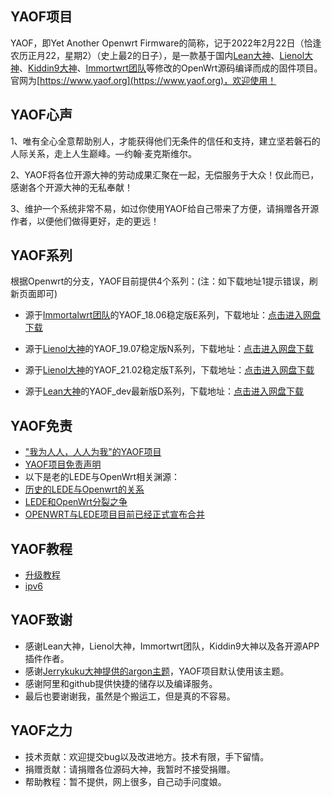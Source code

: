 YAOF项目
-------------------------------------------------------------------

YAOF，即Yet Another Openwrt Firmware的简称，记于2022年2月22日（恰逢农历正月22，星期2）（史上最2的日子），是一款基于国内[Lean大神](https://github.com/coolsnowwolf)、[Lienol大神](https://github.com/lienol)、[Kiddin9大神](https://github.com/kiddin9)、[Immortwrt团队](https://github.com/immortalwrt)等修改的OpenWrt源码编译而成的固件项目。官网为[https://www.yaof.org](https://www.yaof.org)，欢迎使用！

YAOF心声
-------------------------------------------------------------------

1、唯有全心全意帮助别人，才能获得他们无条件的信任和支持，建立坚若磐石的人际关系，走上人生巅峰。—约翰·麦克斯维尔。 

2、YAOF将各位开源大神的劳动成果汇聚在一起，无偿服务于大众！仅此而已，感谢各个开源大神的无私奉献！

3、维护一个系统非常不易，如过你使用YAOF给自己带来了方便，请捐赠各开源作者，以便他们做得更好，走的更远！


YAOF系列
-------------------------------------------------------------------

根据Openwrt的分支，YAOF目前提供4个系列：(注：如下载地址1提示错误，刷新页面即可)

* 源于[Immortalwrt团队](https://github.com/immortalwrt/immortalwrt)的YAOF_18.06稳定版E系列，下载地址：[点击进入网盘下载](https://pan.yaof.org/1806/) 

* 源于[Lienol大神](https://github.com/lienol/openwrt)的YAOF_19.07稳定版N系列，下载地址：[点击进入网盘下载](https://pan.yaof.org/1907/)

* 源于[Lienol大神](https://github.com/lienol/openwrt)的YAOF_21.02稳定版T系列，下载地址：[点击进入网盘下载](https://pan.yaof.org/2102/)

* 源于[Lean大神](https://github.com/coolsnowwolf/lede)的YAOF_dev最新版D系列，下载地址：[点击进入网盘下载](https://pan.yaof.org/developer/)


YAOF免责
-------------------------------------------------------------------

* ["我为人人，人人为我"的YAOF项目](./我为人人,人人为我_的YAOF项目.md) 
* [YAOF项目免责声明](./YAOF项目免责声明.md) 
* 以下是老的LEDE与OpenWrt相关渊源：
* [历史的LEDE与Openwrt的关系](./历史的LEDE与Openwrt的关系.md) 
* [LEDE和OpenWrt分裂之争](./LEDE和OpenWrt分裂之争.md) 
* [OPENWRT与LEDE项目目前已经正式宣布合并](./OPENWRT与LEDE项目目前已经正式宣布合并.md) 


YAOF教程
-------------------------------------------------------------------
  
* [升级教程](./upgrade.md)                            
* [ipv6](./ipv6.md)                            

YAOF致谢
-------------------------------------------------------------------

  * 感谢Lean大神，Lienol大神，Immortwrt团队，Kiddin9大神以及各开源APP插件作者。
  * 感谢[Jerrykuku大神提供的argon主题](https://github.com/jerrykuku/luci-theme-argon.git)，YAOF项目默认使用该主题。
  * 感谢阿里和github提供快捷的储存以及编译服务。
  * 最后也要谢谢我，虽然是个搬运工，但是真的不容易。
  
YAOF之力
-------------------------------------------------------------------
  
  * 技术贡献：欢迎提交bug以及改进地方。技术有限，手下留情。
  * 捐赠贡献：请捐赠各位源码大神，我暂时不接受捐赠。
  * 帮助教程：暂不提供，网上很多，自己动手问度娘。
